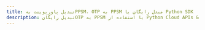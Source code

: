 ---title: تبدیل پاورپوینت بهPPSM، OTP به PPSM مبدل رایگان یا Python SDKdescription: تبدیل رایگانOTP به PPSM با استفاده از Python Cloud APIs & SDK. همچنین اسناد Microsoft PowerPoint را در Cloud ایجاد، ویرایش و رندر کنید.---